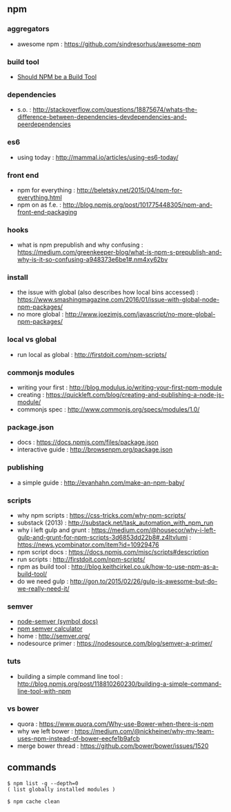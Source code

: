 ## npm

### aggregators
- awesome npm : https://github.com/sindresorhus/awesome-npm

### build tool
- [Should NPM be a Build Tool](https://medium.com/@leo/should-npm-really-be-used-as-a-built-tool-e8ff4f6cbcef#.18ph1gr3t)

### dependencies
- s.o. : http://stackoverflow.com/questions/18875674/whats-the-difference-between-dependencies-devdependencies-and-peerdependencies

### es6
- using today : http://mammal.io/articles/using-es6-today/

### front end
- npm for everything : http://beletsky.net/2015/04/npm-for-everything.html
- npm on as f.e. : http://blog.npmjs.org/post/101775448305/npm-and-front-end-packaging

### hooks
- what is npm prepublish and why confusing : https://medium.com/greenkeeper-blog/what-is-npm-s-prepublish-and-why-is-it-so-confusing-a948373e6be1#.nm4xy62bv

### install
- the issue with global (also describes how local bins accessed) : https://www.smashingmagazine.com/2016/01/issue-with-global-node-npm-packages/
- no more global : http://www.joezimjs.com/javascript/no-more-global-npm-packages/

### local vs global
- run local as global : http://firstdoit.com/npm-scripts/

### commonjs modules
- writing your first : http://blog.modulus.io/writing-your-first-npm-module
- creating : https://quickleft.com/blog/creating-and-publishing-a-node-js-module/
- commonjs spec : http://www.commonjs.org/specs/modules/1.0/

### package.json
- docs : https://docs.npmjs.com/files/package.json
- interactive guide : http://browsenpm.org/package.json

### publishing
- a simple guide : http://evanhahn.com/make-an-npm-baby/

### scripts
- why npm scripts : https://css-tricks.com/why-npm-scripts/
- substack (2013) : http://substack.net/task_automation_with_npm_run
- why i left gulp and grunt : https://medium.com/@housecor/why-i-left-gulp-and-grunt-for-npm-scripts-3d6853dd22b8#.z4ltvlumi : https://news.ycombinator.com/item?id=10929476
- npm script docs : https://docs.npmjs.com/misc/scripts#description
- run scripts : http://firstdoit.com/npm-scripts/                                              
- npm as build tool : http://blog.keithcirkel.co.uk/how-to-use-npm-as-a-build-tool/            
- do we need gulp : http://gon.to/2015/02/26/gulp-is-awesome-but-do-we-really-need-it/         

### semver
- [node-semver (symbol docs)](https://github.com/npm/node-semver#tilde-ranges-123-12-1)
- [npm semver calculator](http://semver.npmjs.com/)
- home : http://semver.org/
- nodesource primer : https://nodesource.com/blog/semver-a-primer/

### tuts
- building a simple command line tool : http://blog.npmjs.org/post/118810260230/building-a-simple-command-line-tool-with-npm

### vs bower
- quora : https://www.quora.com/Why-use-Bower-when-there-is-npm
- why we left bower : https://medium.com/@nickheiner/why-my-team-uses-npm-instead-of-bower-eecfe1b9afcb
- merge bower thread : https://github.com/bower/bower/issues/1520

## commands

```
$ npm list -g --depth=0
( list globally installed modules )
```
```
$ npm cache clean
```
```
